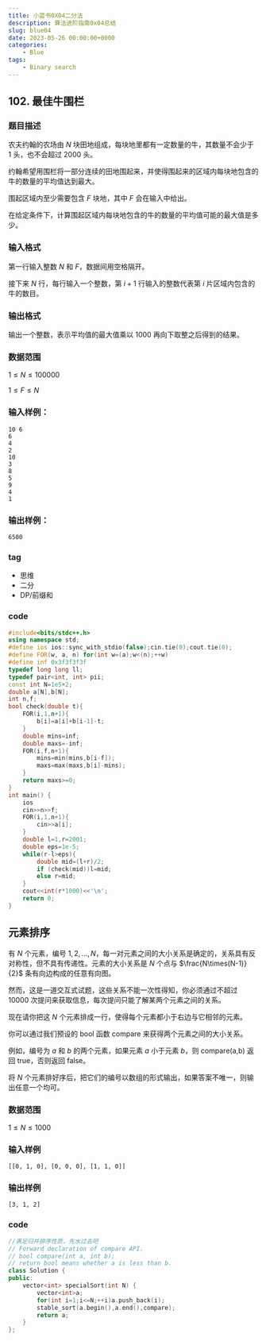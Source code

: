 ```yaml
---
title: 小蓝书0X04二分法
description: 算法进阶指南0x04总结
slug: blue04
date: 2023-05-26 00:00:00+0000
categories:
    - Blue
tags:
    - Binary search
---
```

## 102. 最佳牛围栏

### 题目描述
农夫约翰的农场由 $N$ 块田地组成，每块地里都有一定数量的牛，其数量不会少于 1 头，也不会超过 2000 头。

约翰希望用围栏将一部分连续的田地围起来，并使得围起来的区域内每块地包含的牛的数量的平均值达到最大。

围起区域内至少需要包含 $F$ 块地，其中 $F$ 会在输入中给出。

在给定条件下，计算围起区域内每块地包含的牛的数量的平均值可能的最大值是多少。

### 输入格式
第一行输入整数 $N$ 和 $F$，数据间用空格隔开。

接下来 $N$ 行，每行输入一个整数，第 $i+1$ 行输入的整数代表第 $i$ 片区域内包含的牛的数目。

### 输出格式
输出一个整数，表示平均值的最大值乘以 1000 再向下取整之后得到的结果。

### 数据范围
$1≤N≤100000$

$1≤F≤N$

### 输入样例：
```
10 6
6 
4
2
10
3
8
5
9
4
1
```

### 输出样例：
```
6500
```
### tag
- 思维
- 二分
- DP/前缀和
### code
```cpp
#include<bits/stdc++.h>
using namespace std;
#define ios ios::sync_with_stdio(false);cin.tie(0);cout.tie(0);
#define FOR(w, a, n) for(int w=(a);w<(n);++w)
#define inf 0x3f3f3f3f
typedef long long ll;
typedef pair<int, int> pii;
const int N=1e5+2;
double a[N],b[N];
int n,f;
bool check(double t){
    FOR(i,1,n+1){
        b[i]=a[i]+b[i-1]-t;
    }
    double mins=inf;
    double maxs=-inf;
    FOR(i,f,n+1){
        mins=min(mins,b[i-f]);
        maxs=max(maxs,b[i]-mins);
    }
    return maxs>=0;
}
int main() {
    ios
    cin>>n>>f;
    FOR(i,1,n+1){
        cin>>a[i];
    }
    double l=1,r=2001;
    double eps=1e-5;
    while(r-l>eps){
        double mid=(l+r)/2;
        if (check(mid))l=mid;
        else r=mid;
    }
    cout<<int(r*1000)<<'\n';
    return 0;
}
```
## 元素排序

有 $N$ 个元素，编号 $1,2,\dots,N$，每一对元素之间的大小关系是确定的，关系具有反对称性，但不具有传递性。元素的大小关系是 $N$ 个点与 $\frac{N\times(N-1)}{2}$ 条有向边构成的任意有向图。

然而，这是一道交互式试题，这些关系不能一次性得知，你必须通过不超过 $10000$ 次提问来获取信息，每次提问只能了解某两个元素之间的关系。

现在请你把这 $N$ 个元素排成一行，使得每个元素都小于右边与它相邻的元素。

你可以通过我们预设的 bool 函数 compare 来获得两个元素之间的大小关系。

例如，编号为 $a$ 和 $b$ 的两个元素，如果元素 $a$ 小于元素 $b$，则 compare(a,b) 返回 true，否则返回 false。

将 $N$ 个元素排好序后，把它们的编号以数组的形式输出，如果答案不唯一，则输出任意一个均可。

### 数据范围

$1 \leq N \leq 1000$

### 输入样例

```
[[0, 1, 0], [0, 0, 0], [1, 1, 0]]
```

### 输出样例

```
[3, 1, 2]
```
### code
```cpp
//满足归并排序性质，先水过去吧
// Forward declaration of compare API.
// bool compare(int a, int b);
// return bool means whether a is less than b.
class Solution {
public:
    vector<int> specialSort(int N) {
        vector<int>a;
        for(int i=1;i<=N;++i)a.push_back(i);
        stable_sort(a.begin(),a.end(),compare);
        return a;
    }
};
```